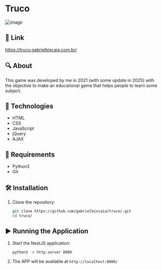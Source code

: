 # Truco

![image](https://github.com/user-attachments/assets/4ddec4cb-9dc7-414b-88fd-cee37705fa8b)

## 🔗 Link
https://truco.gabrielbiscaia.com.br/

## 🔍 About
This game was developed by me in 2021 (with some update in 2025) with the objective to make an educational game that helps people to learn some subject.

## 🧰 Technologies
- HTML
- CSS
- JavaScript
- jQuery
- AJAX

## 📝 Requirements
- Python3
- Git

## 🛠️ Installation

1. Clone the repository:
   ```bash
   git clone https://github.com/gabrielbiscaia/truco/.git
   cd truco/
   ```

## ▶️ Running the Application

1. Start the NestJS application:
   ```bash
   python3 -m http.server 8000
   ```

2. The APP will be available at `http://localhost:8000/`

